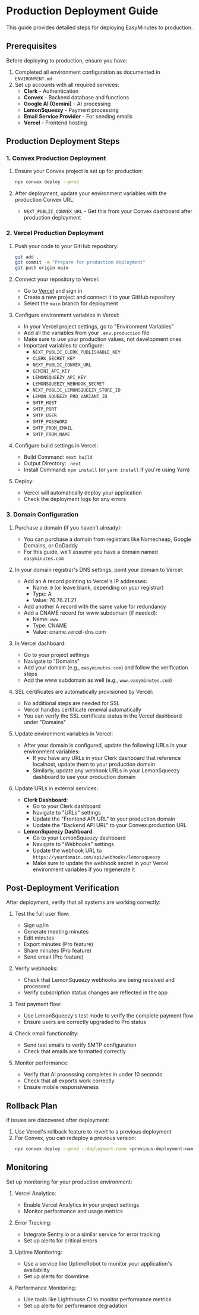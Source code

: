 # Production Deployment Guide

This guide provides detailed steps for deploying EasyMinutes to production.

## Prerequisites

Before deploying to production, ensure you have:

1. Completed all environment configuration as documented in `ENVIRONMENT.md`
2. Set up accounts with all required services:
   - **Clerk** - Authentication
   - **Convex** - Backend database and functions
   - **Google AI (Gemini)** - AI processing
   - **LemonSqueezy** - Payment processing
   - **Email Service Provider** - For sending emails
   - **Vercel** - Frontend hosting

## Production Deployment Steps

### 1. Convex Production Deployment

1. Ensure your Convex project is set up for production:
   ```bash
   npx convex deploy --prod
   ```

2. After deployment, update your environment variables with the production Convex URL:
   - `NEXT_PUBLIC_CONVEX_URL` - Get this from your Convex dashboard after production deployment

### 2. Vercel Production Deployment

1. Push your code to your GitHub repository:
   ```bash
   git add .
   git commit -m "Prepare for production deployment"
   git push origin main
   ```

2. Connect your repository to Vercel:
   - Go to [Vercel](https://vercel.com/) and sign in
   - Create a new project and connect it to your GitHub repository
   - Select the `main` branch for deployment

3. Configure environment variables in Vercel:
   - In your Vercel project settings, go to "Environment Variables"
   - Add all the variables from your `.env.production` file
   - Make sure to use your production values, not development ones
   - Important variables to configure:
     - `NEXT_PUBLIC_CLERK_PUBLISHABLE_KEY`
     - `CLERK_SECRET_KEY`
     - `NEXT_PUBLIC_CONVEX_URL`
     - `GEMINI_API_KEY`
     - `LEMONSQUEEZY_API_KEY`
     - `LEMONSQUEEZY_WEBHOOK_SECRET`
     - `NEXT_PUBLIC_LEMONSQUEEZY_STORE_ID`
     - `LEMON_SQUEEZY_PRO_VARIANT_ID`
     - `SMTP_HOST`
     - `SMTP_PORT`
     - `SMTP_USER`
     - `SMTP_PASSWORD`
     - `SMTP_FROM_EMAIL`
     - `SMTP_FROM_NAME`

4. Configure build settings in Vercel:
   - Build Command: `next build`
   - Output Directory: `.next`
   - Install Command: `npm install` (or `yarn install` if you're using Yarn)

5. Deploy:
   - Vercel will automatically deploy your application
   - Check the deployment logs for any errors

### 3. Domain Configuration

1. Purchase a domain (if you haven't already):
   - You can purchase a domain from registrars like Namecheap, Google Domains, or GoDaddy
   - For this guide, we'll assume you have a domain named `easyminutes.com`

2. In your domain registrar's DNS settings, point your domain to Vercel:
   - Add an A record pointing to Vercel's IP addresses:
     - Name: `@` (or leave blank, depending on your registrar)
     - Type: A
     - Value: 76.76.21.21
   - Add another A record with the same value for redundancy
   - Add a CNAME record for www subdomain (if needed):
     - Name: `www`
     - Type: CNAME
     - Value: cname.vercel-dns.com

3. In Vercel dashboard:
   - Go to your project settings
   - Navigate to "Domains"
   - Add your domain (e.g., `easyminutes.com`) and follow the verification steps
   - Add the www subdomain as well (e.g., `www.easyminutes.com`)

4. SSL certificates are automatically provisioned by Vercel:
   - No additional steps are needed for SSL
   - Vercel handles certificate renewal automatically
   - You can verify the SSL certificate status in the Vercel dashboard under "Domains"

5. Update environment variables in Vercel:
   - After your domain is configured, update the following URLs in your environment variables:
     - If you have any URLs in your Clerk dashboard that reference localhost, update them to your production domain
     - Similarly, update any webhook URLs in your LemonSqueezy dashboard to use your production domain

6. Update URLs in external services:
   - **Clerk Dashboard**:
     - Go to your Clerk dashboard
     - Navigate to "URLs" settings
     - Update the "Frontend API URL" to your production domain
     - Update the "Backend API URL" to your Convex production URL
   - **LemonSqueezy Dashboard**:
     - Go to your LemonSqueezy dashboard
     - Navigate to "Webhooks" settings
     - Update the webhook URL to `https://yourdomain.com/api/webhooks/lemonsqueezy`
     - Make sure to update the webhook secret in your Vercel environment variables if you regenerate it

## Post-Deployment Verification

After deployment, verify that all systems are working correctly:

1. Test the full user flow:
   - Sign up/in
   - Generate meeting minutes
   - Edit minutes
   - Export minutes (Pro feature)
   - Share minutes (Pro feature)
   - Send email (Pro feature)

2. Verify webhooks:
   - Check that LemonSqueezy webhooks are being received and processed
   - Verify subscription status changes are reflected in the app

3. Test payment flow:
   - Use LemonSqueezy's test mode to verify the complete payment flow
   - Ensure users are correctly upgraded to Pro status

4. Check email functionality:
   - Send test emails to verify SMTP configuration
   - Check that emails are formatted correctly

5. Monitor performance:
   - Verify that AI processing completes in under 10 seconds
   - Check that all exports work correctly
   - Ensure mobile responsiveness

## Rollback Plan

If issues are discovered after deployment:

1. Use Vercel's rollback feature to revert to a previous deployment
2. For Convex, you can redeploy a previous version:
   ```bash
   npx convex deploy --prod --deployment-name <previous-deployment-name>
   ```

## Monitoring

Set up monitoring for your production environment:

1. Vercel Analytics:
   - Enable Vercel Analytics in your project settings
   - Monitor performance and usage metrics

2. Error Tracking:
   - Integrate Sentry.io or a similar service for error tracking
   - Set up alerts for critical errors

3. Uptime Monitoring:
   - Use a service like UptimeRobot to monitor your application's availability
   - Set up alerts for downtime

4. Performance Monitoring:
   - Use tools like Lighthouse CI to monitor performance metrics
   - Set up alerts for performance degradation